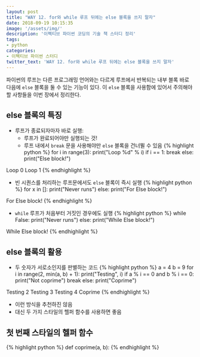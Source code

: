 ```yaml
---
layout: post
title: "WAY 12. for와 while 루프 뒤에는 else 블록을 쓰지 말자"
date: 2018-09-19 10:15:35
image: '/assets/img/'
description: '이펙티브 파이썬 코딩의 기술 책 스터디 정리'
tags:
- python
categories:
- 이펙티브 파이썬 스터디
twitter_text: 'WAY 12. for와 while 루프 뒤에는 else 블록을 쓰지 말자'
---
```


파이썬의 루프는 다른 프로그래밍 언어와는 다르게 루프에서 반복되는 내부 블록 바로 다음에 `else` 블록을 둘 수 있는 기능이 있다. 이 `else` 블록을 사용함에 있어서 주의해야 할 사항들을 이번 장에서 정리한다.

## else 블록의 특징
- 루프가 종료되자마자 바로 실행:
  - 루프가 완료되어야만 실행되는 것!
  - 루프 내에서 `break` 문을 사용해야만 `else` 블록을 건너뛸 수 있음
{% highlight python %}
for i in range(3):
    print("Loop %d" % i)
    if i == 1:
        break
else:
    print("Else block!")

>>>
Loop 0
Loop 1
{% endhighlight %}
- 빈 시퀀스를 처리하는 루프문에서도 `else` 블록이 즉시 실행
{% highlight python %}
for x in []:
    print("Never runs")
else:
    print("For Else block!")

>>>
For Else block!
{% endhighlight %}
- `while` 루프가 처음부터 거짓인 경우에도 실행
{% highlight python %}
while False:
    print("Never runs")
else:
    print("While Else block!")

>>>
While Else block!
{% endhighlight %}

## else 블록의 활용
- 두 숫자가 서로소인지를 판별하는 코드
{% highlight python %}
a = 4
b = 9
for i in range(2, min(a, b) + 1):
    print("Testing", i)
    if a % i == 0 and b % i == 0:
        print("Not coprime")
        break
else:
    print("Coprime")

>>>
Testing 2
Testing 3
Testing 4
Coprime
{% endhighlight %}
- 이런 방식을 추천하진 않음
- 대신 두 가지 스타일의 헬퍼 함수를 사용하면 좋음

## 첫 번째 스타일의 헬퍼 함수
{% highlight python %}
def coprime(a, b):
{% endhighlight %}

